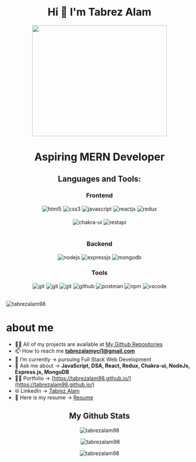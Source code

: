 <div align="center"><h1 >Hi 👋  I'm Tabrez Alam</h1></div>
<div align="center">
<img align=center width="85%" height="300" src="https://encrypted-tbn0.gstatic.com/images?q=tbn:ANd9GcTRovpXJrJAwoL5hWtL94kdEV_OMpSf2dWlOrl9sZnWsGzHcIqnLNTzovqLWAG_Ge0pylU&usqp=CAU">
<h1>Aspiring MERN Developer</h1>
</div>
<div align="left">


</div>

<h2 align="center">Languages and Tools:</h2>

<div align="center"><h3 align="center">Frontend</h3>
<img src="https://img.shields.io/badge/html5-%23E34F26.svg?style=for-the-badge&logo=html5&logoColor=white" align="center" alt="html5">
<img src = "https://img.shields.io/badge/css3-%231572B6.svg?style=for-the-badge&logo=css3&logoColor=white" align="center" alt="css3">
<img src ="https://img.shields.io/badge/javascript-%23323330.svg?style=for-the-badge&logo=javascript&logoColor=%23F7DF1E" align="center" alt="javascript">
<img src="https://img.shields.io/badge/React-20232A?style=for-the-badge&logo=react&logoColor=61DAFB"  align="center" alt="reactjs" />
<img src="https://img.shields.io/badge/Redux-593D88?style=for-the-badge&logo=redux&logoColor=white"  align="center" alt="redux" />
<br/>
<br/>
  <img src = "https://img.shields.io/badge/chakra ui-%234ED1C5.svg?style=for-the-badge&logo=chakraui&logoColor=white" align="center" alt="chakra-ui"/>
  <img src="https://img.shields.io/badge/rest api-%23000000.svg?style=for-the-badge&logo=flask&logoColor=white" align="center" alt="restapi"/>
  
</div>
 <br/>
  <div align="center"><h3 align="center">Backend</h3> 
<img src="https://img.shields.io/badge/Node.js-339933?style=for-the-badge&logo=nodedotjs&logoColor=white" align="center" alt="nodejs" />
<img src="https://img.shields.io/badge/Express.js-000000?style=for-the-badge&logo=express&logoColor=white" align="center" alt="expressjs"/>
<img src="https://img.shields.io/badge/MongoDB-4EA94B?style=for-the-badge&logo=mongodb&logoColor=white" align="center" alt="mongodb"/>

 </div>
  <div align="center"><h3 align="center">Tools</h3> 
   <img src="https://img.shields.io/badge/heroku-%23430098.svg?style=for-the-badge&logo=heroku&logoColor=white" align="center" alt="git"/>
   <img src="https://img.shields.io/badge/netlify-%23000000.svg?style=for-the-badge&logo=netlify&logoColor=#00C7B7" align="center" alt="git"/>
   <img src="https://img.shields.io/badge/vercel-%23000000.svg?style=for-the-badge&logo=vercel&logoColor=whit" align="center" alt="git"/>
<img src="https://img.shields.io/badge/GitHub-100000?style=for-the-badge&logo=github&logoColor=white"  align="center" alt="github"/>
<img src ="https://img.shields.io/badge/Postman-FF6C37?style=for-the-badge&logo=postman&logoColor=white" align="center" alt="postman">
<img src = "https://img.shields.io/badge/NPM-%23000000.svg?style=for-the-badge&logo=npm&logoColor=white" align="center" alt="npm">
   <img src="https://img.shields.io/badge/Visual%20Studio-5C2D91.svg?style=for-the-badge&logo=visual-studio&logoColor=white"  align="center" alt="vscode"/>
   <br/>
<br/>

 </div>
<p align="left"> <img src="https://komarev.com/ghpvc/?username=tabrezalam98&label=Profile%20views&color=0e75b6&style=flat" alt="tabrezalam98" /> </p>
<h1>about me</h1>


- 👨‍💻 All of my projects are available at [My Github Repositories](https://github.com/TabrezAlam98?tab=repositories) 
- 📫 How to reach me **tabrezalamyci1@gmail.com**
- 🔭 I’m currently →  pursuing Full Stack Web Development
- 💬 Ask me about  →   **JavaScript, DSA, React, Redux, Chakra-ui, NodeJs, Express.js, MongoDB**
- 👨‍💻 Portfolio  →   [https://tabrezalam98.github.io/](https://tabrezalam98.github.io/)
- 🌐 LinkedIn  →    [Tabrez Alam](https://www.linkedin.com/in/tabrez-alam-3b4176233/)
- 📜 Here is my resume → <a href="https://drive.google.com/file/d/1wjdmzSpw8VOgXTuYlmQGE2A59dKmi841/view?usp=share_link">Resume</a>




<div align="center">
 <h2 align="center">My Github Stats</h2>


  <p ><img  src="https://github-readme-stats.vercel.app/api/top-langs?username=tabrezalam98&show_icons=true&locale=en&layout=compact" alt="tabrezalam98" /></p>

<p >&nbsp;<img src="https://github-readme-stats.vercel.app/api?username=tabrezalam98&show_icons=true&locale=en" alt="tabrezalam98" /></p>

<p><img  src="https://github-readme-streak-stats.herokuapp.com/?user=tabrezalam98&" alt="tabrezalam98" /></p>
</div>



